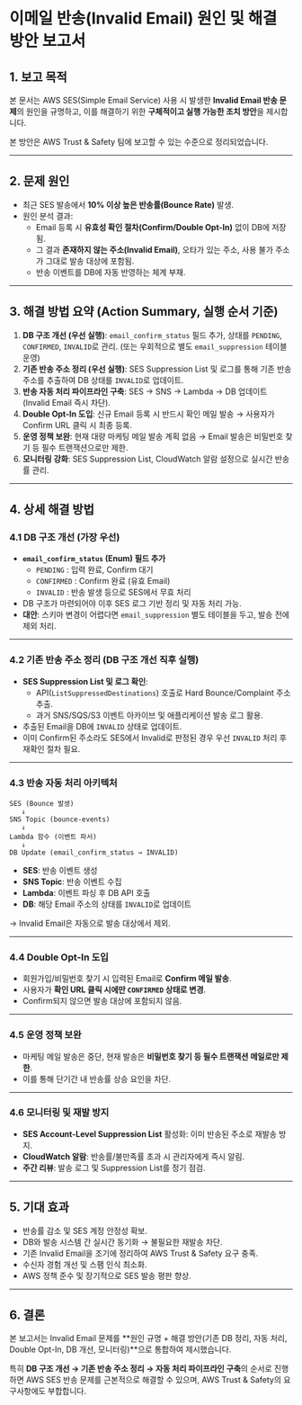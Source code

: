 # 이메일 반송(Invalid Email) 원인 및 해결 방안 보고서

## 1. 보고 목적

본 문서는 AWS SES(Simple Email Service) 사용 시 발생한 **Invalid Email 반송 문제**의 원인을 규명하고, 이를 해결하기 위한 **구체적이고 실행 가능한 조치 방안**을 제시합니다.

본 방안은 AWS Trust & Safety 팀에 보고할 수 있는 수준으로 정리되었습니다.

---

## 2. 문제 원인

- 최근 SES 발송에서 **10% 이상 높은 반송률(Bounce Rate)** 발생.
- 원인 분석 결과:
  - Email 등록 시 **유효성 확인 절차(Confirm/Double Opt-In)** 없이 DB에 저장됨.
  - 그 결과 **존재하지 않는 주소(Invalid Email)**, 오타가 있는 주소, 사용 불가 주소가 그대로 발송 대상에 포함됨.
  - 반송 이벤트를 DB에 자동 반영하는 체계 부재.

---

## 3. 해결 방법 요약 (Action Summary, 실행 순서 기준)

1. **DB 구조 개선 (우선 실행)**: `email_confirm_status` 필드 추가, 상태를 `PENDING`, `CONFIRMED`, `INVALID`로 관리. (또는 우회적으로 별도 `email_suppression` 테이블 운영)
2. **기존 반송 주소 정리 (우선 실행)**: SES Suppression List 및 로그를 통해 기존 반송 주소를 추출하여 DB 상태를 `INVALID`로 업데이트.
3. **반송 자동 처리 파이프라인 구축**: SES → SNS → Lambda → DB 업데이트 (Invalid Email 즉시 차단).
4. **Double Opt-In 도입**: 신규 Email 등록 시 반드시 확인 메일 발송 → 사용자가 Confirm URL 클릭 시 최종 등록.
5. **운영 정책 보완**: 현재 대량 마케팅 메일 발송 계획 없음 → Email 발송은 비밀번호 찾기 등 필수 트랜잭션으로만 제한.
6. **모니터링 강화**: SES Suppression List, CloudWatch 알람 설정으로 실시간 반송률 관리.

---

## 4. 상세 해결 방법

### 4.1 DB 구조 개선 (가장 우선)

- **`email_confirm_status` (Enum) 필드 추가**
  - `PENDING` : 입력 완료, Confirm 대기
  - `CONFIRMED` : Confirm 완료 (유효 Email)
  - `INVALID` : 반송 발생 등으로 SES에서 무효 처리
- DB 구조가 마련되어야 이후 SES 로그 기반 정리 및 자동 처리 가능.
- **대안**: 스키마 변경이 어렵다면 `email_suppression` 별도 테이블을 두고, 발송 전에 제외 처리.

---

### 4.2 기존 반송 주소 정리 (DB 구조 개선 직후 실행)

- **SES Suppression List 및 로그 확인**:
  - API(`ListSuppressedDestinations`) 호출로 Hard Bounce/Complaint 주소 추출.
  - 과거 SNS/SQS/S3 이벤트 아카이브 및 애플리케이션 발송 로그 활용.
- 추출된 Email을 DB에 `INVALID` 상태로 업데이트.
- 이미 Confirm된 주소라도 SES에서 Invalid로 판정된 경우 우선 `INVALID` 처리 후 재확인 절차 필요.

---

### 4.3 반송 자동 처리 아키텍처

```
SES (Bounce 발생)
   ↓
SNS Topic (bounce-events)
   ↓
Lambda 함수 (이벤트 파서)
   ↓
DB Update (email_confirm_status → INVALID)

```

- **SES**: 반송 이벤트 생성
- **SNS Topic**: 반송 이벤트 수집
- **Lambda**: 이벤트 파싱 후 DB API 호출
- **DB**: 해당 Email 주소의 상태를 `INVALID`로 업데이트

→ Invalid Email은 자동으로 발송 대상에서 제외.

---

### 4.4 Double Opt-In 도입

- 회원가입/비밀번호 찾기 시 입력된 Email로 **Confirm 메일 발송**.
- 사용자가 **확인 URL 클릭 시에만 `CONFIRMED` 상태로 변경**.
- Confirm되지 않으면 발송 대상에 포함되지 않음.

---

### 4.5 운영 정책 보완

- 마케팅 메일 발송은 중단, 현재 발송은 **비밀번호 찾기 등 필수 트랜잭션 메일로만 제한**.
- 이를 통해 단기간 내 반송률 상승 요인을 차단.

---

### 4.6 모니터링 및 재발 방지

- **SES Account-Level Suppression List** 활성화: 이미 반송된 주소로 재발송 방지.
- **CloudWatch 알람**: 반송률/불만족률 초과 시 관리자에게 즉시 알림.
- **주간 리뷰**: 발송 로그 및 Suppression List를 정기 점검.

---

## 5. 기대 효과

- 반송률 감소 및 SES 계정 안정성 확보.
- DB와 발송 시스템 간 실시간 동기화 → 불필요한 재발송 차단.
- 기존 Invalid Email을 조기에 정리하여 AWS Trust & Safety 요구 충족.
- 수신자 경험 개선 및 스팸 인식 최소화.
- AWS 정책 준수 및 장기적으로 SES 발송 평판 향상.

---

## 6. 결론

본 보고서는 Invalid Email 문제를 **원인 규명 + 해결 방안(기존 DB 정리, 자동 처리, Double Opt-In, DB 개선, 모니터링)**으로 통합하여 제시했습니다.

특히 **DB 구조 개선 → 기존 반송 주소 정리 → 자동 처리 파이프라인 구축**의 순서로 진행하면 AWS SES 반송 문제를 근본적으로 해결할 수 있으며, AWS Trust & Safety의 요구사항에도 부합합니다.

